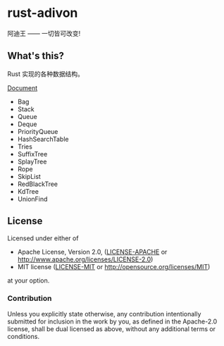 # rust-adivon

阿迪王 —— 一切皆可改变!

## What's this?

Rust 实现的各种数据结构。

[Document](https://docs.rs/adivon/)

- Bag
- Stack
- Queue
- Deque
- PriorityQueue
- HashSearchTable
- Tries
- SuffixTree
- SplayTree
- Rope
- SkipList
- RedBlackTree
- KdTree
- UnionFind

## License

Licensed under either of

 * Apache License, Version 2.0, ([LICENSE-APACHE](LICENSE-APACHE) or http://www.apache.org/licenses/LICENSE-2.0)
 * MIT license ([LICENSE-MIT](LICENSE-MIT) or http://opensource.org/licenses/MIT)

at your option.

### Contribution

Unless you explicitly state otherwise, any contribution intentionally
submitted for inclusion in the work by you, as defined in the Apache-2.0
license, shall be dual licensed as above, without any additional terms or
conditions.
